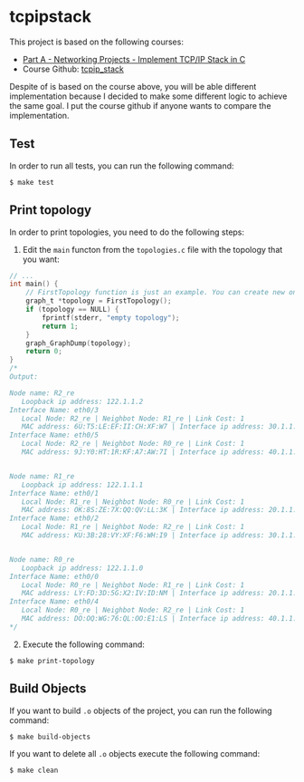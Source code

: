 # tcpipstack

This project is based on the following courses:

- [Part A - Networking Projects - Implement TCP/IP Stack in C](https://www.udemy.com/course/tcpipstack/)
- Course Github: [tcpip_stack](https://github.com/sachinites/tcpip_stack)

Despite of is based on the course above, you will be able different implementation because I decided to make some different logic to achieve the same goal. I put the course github if anyone wants to compare the implementation.

## Test

In order to run all tests, you can run the following command:
```shell
$ make test
```

## Print topology

In order to print topologies, you need to do the following steps:
1. Edit the `main` functon from the `topologies.c` file with the topology that you want:
```c
// ...
int main() {
    // FirstTopology function is just an example. You can create new ones using the FirstTopology function as an example.
    graph_t *topology = FirstTopology();
    if (topology == NULL) {
        fprintf(stderr, "empty topology");
        return 1;
    }
    graph_GraphDump(topology);
    return 0;
}
/*
Output:

Node name: R2_re
   Loopback ip address: 122.1.1.2
Interface Name: eth0/3
   Local Node: R2_re | Neighbot Node: R1_re | Link Cost: 1
   MAC address: 6U:T5:LE:EF:II:CH:XF:W7 | Interface ip address: 30.1.1.2/24
Interface Name: eth0/5
   Local Node: R2_re | Neighbot Node: R0_re | Link Cost: 1
   MAC address: 9J:Y0:HT:1R:KF:A7:AW:7I | Interface ip address: 40.1.1.2/24


Node name: R1_re
   Loopback ip address: 122.1.1.1
Interface Name: eth0/1
   Local Node: R1_re | Neighbot Node: R0_re | Link Cost: 1
   MAC address: OK:8S:ZE:7X:QQ:QV:LL:3K | Interface ip address: 20.1.1.2/24
Interface Name: eth0/2
   Local Node: R1_re | Neighbot Node: R2_re | Link Cost: 1
   MAC address: KU:3B:28:VY:XF:F6:WH:I9 | Interface ip address: 30.1.1.1/24


Node name: R0_re
   Loopback ip address: 122.1.1.0
Interface Name: eth0/0
   Local Node: R0_re | Neighbot Node: R1_re | Link Cost: 1
   MAC address: LY:FD:3D:5G:X2:IV:ID:NM | Interface ip address: 20.1.1.1/24
Interface Name: eth0/4
   Local Node: R0_re | Neighbot Node: R2_re | Link Cost: 1
   MAC address: DO:OQ:WG:76:QL:OO:E1:LS | Interface ip address: 40.1.1.1/24
*/
```

2. Execute the following command:
```shell
$ make print-topology
```

## Build Objects
If you want to build `.o` objects of the project, you can run the following command:
```shell
$ make build-objects
```

If you want to delete all `.o` objects execute the following command:
```shell
$ make clean
```